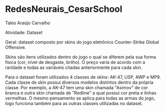# RedesNeurais_CesarSchool

Tales Araújo Carvalho

Atividade: Dataset

Geral: dataset composto por skins do jogo eletrônico Counter-Strike Global Offensive.

Skins são itens utilizados dentro do jogo o qual se diferem pela sua forma física (cor, nível de desgaste, brilho). O preço varia de acordo com a raridade e todas as variáveis citadas anteriormente para cada skin.

Para o dataset foram utilizados 4 classes de skins: AK-47, USP, AWP e MP9.
Cada classe de skin possui diversos modelos distintos dentro da própria classe. Por exemplo, a AK-47 tem uma skin chamada "Asimov" de cor branca e outra skin chamada de "Redline" a qual possui cor preta e linhas vermelhas. O mesmo pensamento se aplica para todas as armas do jogo, logo funciona também para as outras classes utilizadas no dataset.
